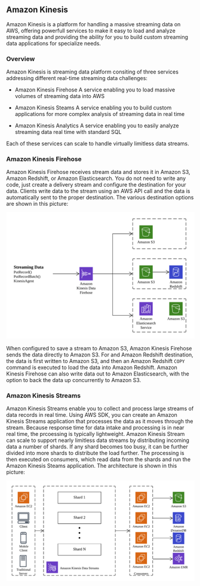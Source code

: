 ## Amazon Kinesis

Amazon Kinesis is a platform for handling a massive streaming data on AWS, offering powerfull services to make it easy to load and analyze streaming data and providing the ability for you to build custom streaming data applications for specialize needs.

### Overview

Amazon Kinesis is streaming data platform consiting of three services addressing different real-time streaming data challenges:

- Amazon Kinesis Firehose
A service enabling you to load massive volumes of streaming data into AWS

- Amazon Kinesis Steams
A service enabling you to build custom applications for more complex analysis of streaming data in real time

- Amazon Kinesis Analytics
A service enabling you to easily analyze streaming data real time with standard SQL

Each of these services can scale to handle virtually limitless data streams.

### Amazon Kinesis Firehose

Amazon Kinesis Firehose receives stream data and stores it in Amazon S3, Amazon Redshift, or Amazon Elasticsearch. You do not need to write any code, just create a delivery stream and configure the destination for your data. Clients write data to the stream using an AWS API call and the data is automatically sent to the proper destination. The various destination options are shown in this picture:

<img src="./images/aws-kinesis-firehose.png" width="720"/>

When configured to save a stream to Amazon S3, Amazon Kinesis Firehose sends the data directly to Amazon S3. For and Amazon Redshift destination, the data is first written to Amazon S3, and then an Amazon Redshift `COPY` command is executed to load the data into Amazon Redshift. Amazon Kinesis Firehose can also write data out to Amazon Elasticsearch, with the option to back the data up concurrently to Amazon S3.

### Amazon Kinesis Streams 

Amazon Kinesis Streams enable you to collect and process large streams of data records in real time. Using AWS SDK, you can create an Amazon Kinesis Streams application that processes the data as it moves through the stream. Because response time for data intake and processing is in near real time, the prcoessing is typically lightweight. Amazon Kinesis Stream can scale to support nearly limitless data streams by distributing incoming data a number of shards. If any shard becomes too busy, it can be further divided into more shards to distribute the load further. The processing is then executed on consumers, which read data from the shards and run the Amazon Kinesis Steams application. The architecture is shown in this picture:

<img src="./images/aws-kinesis-stream.png" width="720"/>
